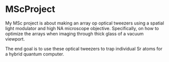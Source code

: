 # MScProject

My MSc project is about making an array op optical tweezers using a spatial light modulator and high NA microscope objective. Specifically, on how to optimize the arrays when imaging through thick glass of a vacuum viewport. 

The end goal is to use these optical tweezers to trap individual Sr atoms for a hybrid quantum computer. 
